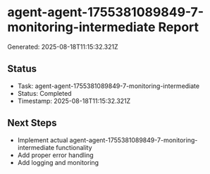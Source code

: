 # agent-agent-1755381089849-7-monitoring-intermediate Report

Generated: 2025-08-18T11:15:32.321Z

## Status
- Task: agent-agent-1755381089849-7-monitoring-intermediate
- Status: Completed
- Timestamp: 2025-08-18T11:15:32.321Z

## Next Steps
- Implement actual agent-agent-1755381089849-7-monitoring-intermediate functionality
- Add proper error handling
- Add logging and monitoring
